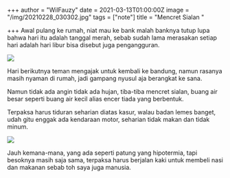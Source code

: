 +++
author = "WilFauzy"
date = 2021-03-13T01:00:00Z
image = "/img/20210228_030302.jpg"
tags = ["note"]
title = "Mencret Sialan "

+++
Awal pulang ke rumah, niat mau ke bank malah banknya tutup lupa bahwa hari itu adalah tanggal merah, sebab sudah lama merasakan setiap hari adalah hari libur bisa disebut juga pengangguran.

![](/img/theme2_ylcxxz_lezz5s.jpg)

Hari berikutnya teman mengajak untuk kembali ke bandung, namun rasanya masih nyaman di rumah, jadi gampang nyusul aja berangkat ke sana.

Namun tidak ada angin tidak ada hujan, tiba-tiba mencret sialan, buang air besar seperti buang air kecil alias encer tiada yang berbentuk.

Terpaksa harus tiduran seharian diatas kasur, walau badan lemes banget, udah gitu enggak ada kendaraan motor, seharian tidak makan dan tidak minum.

![](/img/img_20210218_113710_725.jpg)

Jauh kemana-mana, yang ada seperti patung yang hipotermia, tapi besoknya masih saja sama, terpaksa harus berjalan kaki untuk membeli nasi dan makanan sebab toh saya juga manusia.